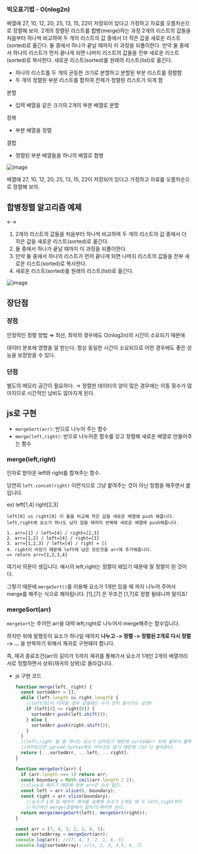 ### 빅오표기법 - O(nlog2n)

배열에 27, 10, 12, 20, 25, 13, 15, 22이 저장되어 있다고 가정하고 자료를 오름차순으로 정렬해 보자.
2개의 정렬된 리스트를 합병(merge)하는 과정
2개의 리스트의 값들을 처음부터 하나씩 비교하여 두 개의 리스트의 값 중에서 더 작은 값을 새로운 리스트(sorted)로 옮긴다.
둘 중에서 하나가 끝날 때까지 이 과정을 되풀이한다.
만약 둘 중에서 하나의 리스트가 먼저 끝나게 되면 나머지 리스트의 값들을 전부 새로운 리스트(sorted)로 복사한다.
새로운 리스트(sorted)를 원래의 리스트(list)로 옮긴다.

- 하나의 리스트를 두 개의 균등한 크기로 분할하고 분할된 부분 리스트를 정렬함
- 두 개의 정렬된 부분 리스트를 합하여 전체가 정렬된 리스트가 되게 함

분할

- 입력 배열을 같은 크기의 2개의 부분 배열로 분할

정복

- 부분 배열을 정렬

결합

- 정렬된 부분 배열들을 하나의 배열로 합병

![image](https://github.com/Three-Idiots-Algorithm-Study/Juwon_study/assets/103497968/d162ba54-ace9-4d95-a6e8-beb78233fcee)


배열에 27, 10, 12, 20, 25, 13, 15, 22이 저장되어 있다고 가정하고 자료를 오름차순으로 정렬해 보자.

## 합병정렬 알고리즘 예제

←→
1. 2개의 리스트의 값들을 처음부터 하나씩 비교하여 두 개의 리스트의 값 중에서 더 작은 값을 새로운 리스트(sorted)로 옮긴다.
2. 둘 중에서 하나가 끝날 때까지 이 과정을 되풀이한다.
3. 만약 둘 중에서 하나의 리스트가 먼저 끝나게 되면 나머지 리스트의 값들을 전부 새로운 리스트(sorted)로 복사한다.
4. 새로운 리스트(sorted)를 원래의 리스트(list)로 옮긴다.

![image](https://github.com/Three-Idiots-Algorithm-Study/Juwon_study/assets/103497968/fc01f1a6-bc81-47cb-9330-2ce42a423b4d)

## 장단점

### 장점

안정적인 정렬 방법 ⇒ 최선, 최악의 경우에도 O(nlog2n)의 시간이 소요되기 때문에

데이터 분포에 영향을 덜 받는다. 항상 동일한 시간이 소요되므로 어떤 경우에도 좋은 성능을 보장받을 수 있다.

### 단점

별도의 메모리 공간이 필요하다. → 정렬한 데이터의 양이 많은 경우에는 이동 횟수가 많아지므로 시간적인 낭비도 많아지게 된다.

## js로 구현

- `mergeSort(arr)`: 반으로 나누어 주는 함수
- `merge(left,right)`: 반으로 나누어준 함수를 갖고 정렬해 새로운 배열로 만들어주는 함수

### merge(left,right)

인자로 받아온 left와 right를 합쳐주는 함수.

당연히 `left.concat(right)` 이런식으로 그냥 붙여주는 것이 아닌 정렬을 해주면서 붙입니다.

ex) left[1,4] right[2,3]

```
left[0] vs right[0] 이 둘을 비교해 작은 값을 새로운 배열에 push 해줍니다.
left,right에 요소가 하나도 남지 않을 때까지 반복해 새로운 배열에 push해줍니다.

1. arr=[1] / left=[4] / right=[2,3]
2. arr=[1,2] / left=[4] / right=[3]
3. arr=[1,2,3] / left=[4] / right = []
4. right이 비었기 때문에 left에 남은 모든것을 arr에 추가해줍니다.
=> return arr=[1,2,3,4]
```

여기서 의문이 생깁니다. 예시의 left,right는 정렬이 돼있기 때문에 잘 정렬이 된 것이다.

그렇기 때문에 `mergeSort()`를 이용해 요소가 1개만 있을 때 까지 나누어 주어서 merge를 해주는 식으로 해야됩니다. [1],[7] 은 무조건 [1,7]로 정렬 될테니까 말이죠!

### mergeSort(arr)

`mergeSort`는 주어진 arr을 대략 left,right로 나누어서 merge해주는 함수입니다.

하지만 위에 말했듯이 요소가 하나일 때까지 **나누고 -> 정렬 -> 정렬된 2개로 다시 정렬 -> ...** 을 반복하기 위해서 재귀로 구현돼야 합니다.

즉, 재귀 종료조건(arr의 길이가 1)까지 재귀를 통해가서 요소가 1개인 2개의 배열끼리 서로 정렬하면서 상위(재귀의 상위)로 올라갑니다.

- js 구현 코드
    
    ```jsx
    function merge(left, right) {
      const sortedArr = [];
      while (left.length && right.length) {
        //left[0]이 더작을 경우 같을때는 누가 먼저 들어가도 상관X
        if (left[0] <= right[0]) {
          sortedArr.push(left.shift());
        } else {
          sortedArr.push(right.shift());
        }
      }
      //left,right 둘 중 하나는 요소가 남아있기 때문에 sortedArr 뒤에 붙여서 출력
      //비어있으면 spread Syntax에도 아무것도 없기 때문에 그냥 다 붙여준다.
      return [...sortedArr, ...left, ...right];
    }
    
    function mergeSort(arr) {
      if (arr.length === 1) return arr;
      const boundary = Math.ceil(arr.length / 2);
      //slice로 해주기 때문에 원본 arr은 손상 없다.
      const left = arr.slice(0, boundary);
      const right = arr.slice(boundary);
        //요소가 1개 일 때까지 재귀를 실행해 요소가 1개일 때 두 left,right부터
      	//차근차근 merge(정렬해서 합치기)해주면 된다.
      return merge(mergeSort(left), mergeSort(right));
    }
    
    const arr = [7, 4, 3, 2, 1, 6, 5];
    const sortedArray = mergeSort(arr);
    console.log(arr); //[7, 4, 3, 2, 1, 6, 5]
    console.log(sortedArray); //[1, 2, 3, 4,5, 6, 7]
    ```
